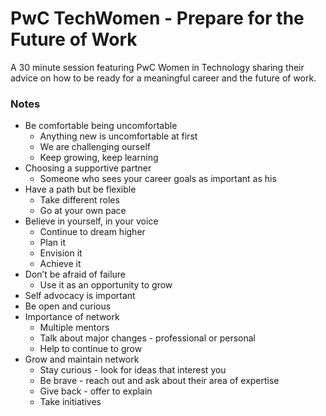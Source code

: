 # PwC TechWomen - Prepare for the Future of Work
A 30 minute session featuring PwC Women in Technology sharing their advice on how to be ready for a meaningful career and the future of work.

### Notes

* Be comfortable being uncomfortable 
    * Anything new is uncomfortable at first
    * We are challenging ourself
    * Keep growing, keep learning
* Choosing a supportive partner
    * Someone who sees your career goals as important as his
* Have a path but be flexible
    * Take different roles
    * Go at your own pace
* Believe in yourself, in your voice
    * Continue to dream higher
    * Plan it
    * Envision it
    * Achieve it
* Don’t be afraid of failure
    * Use it as an opportunity to grow
* Self advocacy is important
* Be open and curious
* Importance of network
    * Multiple mentors
    * Talk about major changes - professional or personal
    * Help to continue to grow
* Grow and maintain network
    * Stay curious - look for ideas that interest you
    * Be brave - reach out and ask about their area of expertise
    * Give back - offer to explain 
    * Take initiatives
